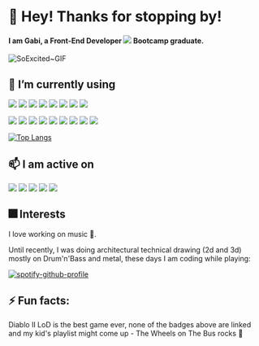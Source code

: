 
# 👋 Hey! Thanks for stopping by!
#### I am Gabi, a Front-End Developer <img src="https://img.shields.io/badge/Edx-193A3E?style=for-the-badge&logo=edx&logoColor=white" /> Bootcamp graduate. 

![SoExcited~GIF](https://github.com/GabiDragh/GabiDragh/assets/151403269/62d5ea17-4d2b-451a-808a-f41e92cfb35e)

## 🌱 I’m currently using
  
  <img src="https://img.shields.io/badge/HTML5-E34F26?style=for-the-badge&logo=html5&logoColor=white" /> <img src="https://img.shields.io/badge/CSS3-1572B6?style=for-the-badge&logo=css3&logoColor=white" /> <img src="https://img.shields.io/badge/JavaScript-323330?style=for-the-badge&logo=javascript&logoColor=F7DF1E" /> <img src="https://img.shields.io/badge/jQuery-0769AD?style=for-the-badge&logo=jquery&logoColor=white" /> <img src="https://img.shields.io/badge/Node%20js-339933?style=for-the-badge&logo=nodedotjs&logoColor=white" /> <img src="https://img.shields.io/badge/React-20232A?style=for-the-badge&logo=react&logoColor=61DAFB" /> <img src="https://img.shields.io/badge/Vite-B73BFE?style=for-the-badge&logo=vite&logoColor=FFD62E" /> <img src="https://img.shields.io/badge/ThreeJs-black?style=for-the-badge&logo=three.js&logoColor=white" />

 <img src="https://img.shields.io/badge/npm-CB3837?style=for-the-badge&logo=npm&logoColor=white" /> <img src="https://img.shields.io/badge/Jest-C21325?style=for-the-badge&logo=jest&logoColor=white" /> <img src="https://img.shields.io/badge/axios-671ddf?&style=for-the-badge&logo=axios&logoColor=white" /> <img src="https://img.shields.io/badge/VSCode-0078D4?style=for-the-badge&logo=visual%20studio%20code&logoColor=white" /> <img src="https://img.shields.io/badge/Tailwind_CSS-38B2AC?style=for-the-badge&logo=tailwind-css&logoColor=white" /> <img src="https://img.shields.io/badge/Bootstrap-563D7C?style=for-the-badge&logo=bootstrap&logoColor=white" /> <img src="https://img.shields.io/badge/Twitch-9146FF?style=for-the-badge&logo=twitch&logoColor=white" /> <img src="https://img.shields.io/badge/Figma-F24E1E?style=for-the-badge&logo=figma&logoColor=white" /> <img src="https://img.shields.io/badge/Postman-FF6C37?style=for-the-badge&logo=Postman&logoColor=white" />

 [![Top Langs](https://github-readme-stats.vercel.app/api/top-langs/?username=GabiDragh&layout=donut)](https://github.com/GabiDragh/github-readme-stats)

 
## 📫 I am active on

 <img src="https://img.shields.io/badge/GitHub-100000?style=for-the-badge&logo=github&logoColor=white" /> <img src="https://img.shields.io/badge/Discord-5865F2?style=for-the-badge&logo=discord&logoColor=white" /> <img src="https://img.shields.io/badge/Slack-4A154B?style=for-the-badge&logo=slack&logoColor=white" /> <img src="https://img.shields.io/badge/-LeetCode-FFA116?style=for-the-badge&logo=LeetCode&logoColor=black" /> <img src="https://img.shields.io/badge/LinkedIn-0077B5?style=for-the-badge&logo=linkedin&logoColor=white" />  
 
## 🎆 Interests
I love working on music 🎸.

Until recently, I was doing architectural technical drawing (2d and 3d) mostly on Drum'n'Bass and metal, these days I am coding while playing:

[![spotify-github-profile](https://spotify-github-profile.vercel.app/api/view?uid=21klt36ghjsnmj7hxbla72kfa&cover_image=true&theme=novatorem&show_offline=false&background_color=121212&interchange=false&bar_color=53b14f&bar_color_cover=true)](https://spotify-github-profile.vercel.app/api/view?uid=21klt36ghjsnmj7hxbla72kfa&redirect=true)


## ⚡ Fun facts: 
Diablo II LoD is the best game ever, none of the badges above are linked and my kid's playlist might come up - The Wheels on The Bus rocks 🤘



<!---
GabiDragh/GabiDragh is a ✨ special ✨ repository because its `README.md` (this file) appears on your GitHub profile.
You can click the Preview link to take a look at your changes.
--->
